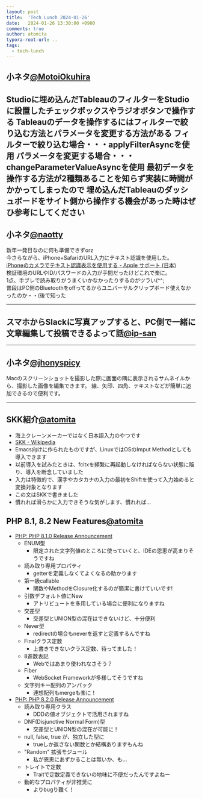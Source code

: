 ```yaml
---
layout: post
title:  'Tech Lunch 2024-01-26'
date:   2024-01-26 13:30:00 +0900
comments: true
author: atomita
typora-root-url: ..
tags:
  - tech-lunch
---
```


## 小ネタ[@MotoiOkuhira](https://github.com/MotoiOkuhira)
Studioに埋め込んだTableauのフィルターをStudioに設置したチェックボックスやラジオボタンで操作する
Tableauのデータを操作するにはフィルターで絞り込む方法とパラメータを変更する方法がある
フィルターで絞り込む場合・・・applyFilterAsyncを使用
パラメータを変更する場合・・・changeParameterValueAsyncを使用
最初データを操作する方法が2種類あることを知らず実装に時間がかかってしまったので
埋め込んだTableauのダッシュボードをサイト側から操作する機会があった時はぜひ参考にしてください
---

## 小ネタ[@naotty](https://github.com/naotty)
新年一発目なのに何も準備できずorz  
今さらながら、iPhone+SafariのURL入力にテキスト認識を使用した。    
[iPhoneのカメラでテキスト認識表示を使用する \- Apple サポート \(日本\)](https://support.apple.com/ja-jp/guide/iphone/iphcf0b71b0e/ios)  
検証環境のURLやID/パスワードの入力が手間だったけどこれで楽に。  
1点、手ブレで読み取りがうまくいかなかったりするのがツラい(^^;  
普段はPC側のBluetoothをoffってるからユニバーサルクリップボード使えなかったのか・・(後で知った  

---

## スマホからSlackに写真アップすると、PC側で一緒に文章編集して投稿できるよって話[@ip-san](https://github.com/ip-san)


---

## 小ネタ[@jhonyspicy](https://github.com/jhonyspicy)
Macのスクリーンショットを撮影した際に画面の隅に表示されるサムネイルから、撮影した画像を編集できます。
線、矢印、四角、テキストなどが簡単に追加できるので便利です。

---


## SKK紹介[@atomita](https://github.com/atomita)

- 海上クレーンメーカーではなく日本語入力のやつです
- [SKK - Wikipedia](https://ja.wikipedia.org/wiki/SKK)
- Emacs向けに作られたものですが、LinuxではOSのImput Methodとしても導入できます
- 以前導入を試みたときは、fcitxを頻繁に再起動しなければならない状態に陥り、導入を断念していました
- 入力は特徴的で、漢字やカタカナの入力の最初をShiftを使って入力始めると変換対象となります
- この文はSKKで書きました
- 慣れれば滑らかに入力できそうな気がします、慣れれば...


## PHP 8.1, 8.2 New Features[@atomita](https://github.com/atomita)


- [PHP: PHP 8.1.0 Release Announcement](https://www.php.net/releases/8.1/ja.php)
    - ENUM型
        - 限定された文字列値のところに使っていくと、IDEの恩恵が高まりそうですね
    - 読み取り専用プロパティ
        - getterを定義しなくてよくなるの助かります
    - 第一級callable
        - 関数やMethodをClosure化するのが簡潔に書けていいです!
    - 引数デフォルト値にNew
        - アトリビュートを多用している場合に便利になりますね
    - 交差型
        - 交差型とUNION型の混在はできないけど、十分便利
    - Never型
        - redirectの場合もneverを返すと定義するんですね
    - Finalクラス定数
        - 上書きできないクラス定数、待ってました！
    - 8進数表記
        - Webではあまり使われなさそう？
    - Fiber
        - WebSocket Frameworkが多様してそうですね
    - 文字列キー配列のアンパック
        - 連想配列もmergeも楽に！
- [PHP: PHP 8.2.0 Release Announcement](https://www.php.net/releases/8.2/ja.php)
    - 読み取り専用クラス
        - DDDの値オブジェクトで活用されますね
    - DNF(Disjunctive Normal Form)型
        - 交差型とUNION型の混在が可能に！
    - null, false, true が、独立した型に
        - trueしか返さない関数とか結構ありますもんね
    - "Random" 拡張モジュール
        - 私が恩恵にあずかることは無いか、も...
    - トレイトで定数
        - Traitで定数定義できないの地味に不便だったんですよねー
    - 動的なプロパティが非推奨に
        - よりbugり難く！
